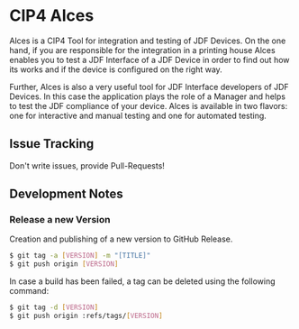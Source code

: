 # CIP4 Alces
Alces is a CIP4 Tool for integration and testing of JDF Devices. On the one hand, if you are responsible for the integration in a printing house Alces enables you to test a JDF Interface of a JDF Device in order to find out how its works and if the device is configured on the right way.

Further, Alces is also a very useful tool for JDF Interface developers of JDF Devices. In this case the application plays the role of a Manager and helps to test the JDF compliance of your device. Alces is available in two flavors: one for interactive and manual testing and one for automated testing.

## Issue Tracking
Don't write issues, provide Pull-Requests!

## Development Notes
### Release a new Version
Creation and publishing of a new version to GitHub Release.

```bash
$ git tag -a [VERSION] -m "[TITLE]"
$ git push origin [VERSION]
```

In case a build has been failed, a tag can be deleted using the following command:
```bash
$ git tag -d [VERSION]
$ git push origin :refs/tags/[VERSION]
```
